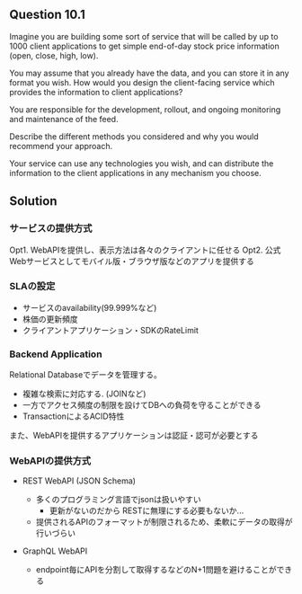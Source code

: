 ## Question 10.1

Imagine you are building some sort of service that will be called by up to 1000 client applications to get simple end-of-day stock price information (open,
close, high, low). 

You may assume that you already have the data, and you can store it in any format you wish. How would you design the client-facing service which provides the information to client applications? 

You are responsible for the development, rollout, and ongoing monitoring and maintenance of the feed.

Describe the different methods you considered and why you would recommend your approach. 

Your service can use any technologies you wish, and can distribute the information to the client applications in any mechanism you choose.

## Solution

### サービスの提供方式

Opt1. WebAPIを提供し、表示方法は各々のクライアントに任せる
Opt2. 公式Webサービスとしてモバイル版・ブラウザ版などのアプリを提供する

### SLAの設定

* サービスのavailability(99.999%など)
* 株価の更新頻度
* クライアントアプリケーション・SDKのRateLimit

### Backend Application

Relational Databaseでデータを管理する。 
* 複雑な検索に対応する. (JOINなど)
* 一方でアクセス頻度の制限を設けてDBへの負荷を守ることができる
* TransactionによるACID特性

また、WebAPIを提供するアプリケーションは認証・認可が必要とする

### WebAPIの提供方式

* REST WebAPI (JSON Schema)
  * 多くのプログラミング言語でjsonは扱いやすい
    * 更新がないのだから RESTに無理にする必要もないか...
  * 提供されるAPIのフォーマットが制限されるため、柔軟にデータの取得が行いづらい

* GraphQL WebAPI
  * endpoint毎にAPIを分割して取得するなどのN+1問題を避けることができる


